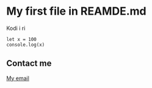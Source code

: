 #  My first file in REAMDE.md

Kodi i ri

    let x = 100
    console.log(x)

## Contact me
[My email](mailto:nderim_shaqiri@hotmail.com)
     